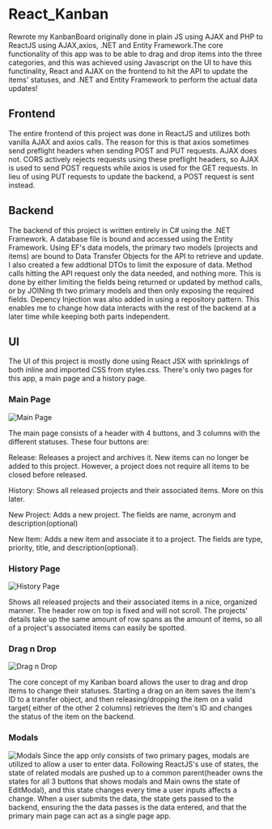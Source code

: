 # React_Kanban

Rewrote my KanbanBoard originally done in plain JS using AJAX and PHP to ReactJS using AJAX,axios, .NET and Entity Framework.The core functionality of this app was to be able to drag and drop items into the three categories, and this was achieved using Javascript on the UI to have this functinality, React and AJAX on the frontend to hit the API to update the items' statuses, and .NET and Entity Framework to perform the actual data updates!

## Frontend
The entire frontend of this project was done in ReactJS and utilizes both vanilla AJAX and axios calls. The reason for this is that axios sometimes send preflight headers when sending POST and PUT requests. AJAX does not. CORS actively rejects requests using these preflight headers, so AJAX is used to send POST requests while axios is used for the GET requests. In lieu of using PUT requests to update the backend, a POST request is sent instead.





## Backend
The backend of this project is written entirely in C# using the .NET Framework. A database file is bound and accessed using the Entity Framework. Using EF's data models, the primary two models (projects and items) are bound to Data Transfer Objects for the API to retrieve and update. I also created a few addtional DTOs to limit the exposure of data. Method calls hitting the API request only the data needed, and nothing more. This is done by either limiting the fields being returned or updated by method calls, or by JOINing th two primary models and then only exposing the required fields. Depency Injection was also added in using a repository pattern. This enables me to change how data interacts with the rest of the backend at a later time while keeping both parts independent.





## UI
The UI of this project is mostly done using React JSX with sprinklings of both inline and imported CSS from styles.css. There's only two pages for this app, a main page and a history page. 


### Main Page

![Main Page](https://raw.githubusercontent.com/normanzhao/React_Kanban/master/images/main_page.png)

The main page consists of a header with 4 buttons, and 3 columns with the different statuses. These four buttons are:

Release: Releases a project and archives it. New items can no longer be added to this project. However, a project does not require all items to be closed before released.

History: Shows all released projects and their associated items. More on this later.

New Project: Adds a new project. The fields are name, acronym and description(optional)

New Item: Adds a new item and associate it to a project. The fields are type, priority, title, and description(optional).


### History Page

![History Page](https://raw.githubusercontent.com/normanzhao/React_Kanban/master/images/history_page.png)

Shows all released projects and their associated items in a nice, organized manner. The header row on top is fixed and will not scroll. The projects' details take up the same amount of row spans as the amount of items, so all of a project's associated items can easily be spotted.


### Drag n Drop

![Drag n Drop](https://raw.githubusercontent.com/normanzhao/React_Kanban/master/images/dragndrop.png)

The core concept of my Kanban board allows the user to drag and drop items to change their statuses. Starting a drag on an item saves the item's ID to a transfer object, and then releasing/dropping the item on a valid target( either of the other 2 columns) retrieves the item's ID and changes the status of the item on the backend.


### Modals

![Modals](https://raw.githubusercontent.com/normanzhao/React_Kanban/master/images/edit_modal.png)
Since the app only consists of two primary pages, modals are utilized to allow a user to enter data. Following ReactJS's use of states, the state of related modals are pushed up to a common parent(header owns the states for all 3 buttons that shows modals and Main owns the state of EditModal), and this state changes every time a user inputs affects a change. When a user submits the data, the state gets passed to the backend, ensuring the the data passes is the data entered, and that the primary main page can act as a single page app.
